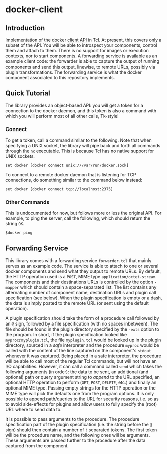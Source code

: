 # docker-client

## Introduction

Implementation of the docker [client API][1] in Tcl. At present, this
covers only a subset of the API.  You will be able to introspect your
components, control them and attach to them.  There is no support for
images or execution contexts, nor to start components.  A forwarding
service is available as an example client code: the forwarder is able
to capture the output of running components and send this output,
linewise, to remote URLs, possibly via plugin transformations.  The
forwarding service is what the docker component associated to this
repository implements.

  [1]: https://docs.docker.com/reference/api/docker_remote_api/

## Quick Tutorial

The library provides an object-based API: you will get a token for a
connection to the docker daemon, and this token is also a command with
which you will perform most of all other calls, Tk-style!

### Connect

To get a token, call a command similar to the following.  Note that
when specifying a UNIX socket, the library will pipe back and forth
all commands through the `nc` executable.  This is because Tcl has no
native support for UNIX sockets.

    set docker [docker connect unix:///var/run/docker.sock]

To connect to a remote docker daemon that is listening for TCP
connections, do something similar to the command below instead:

    set docker [docker connect tcp://localhost:2375]

### Other Commands

This is undocumented for now, but follows more or less the original
API.  For example, to ping the server, call the following, which
should return the string `OK`.

    $docker ping

## Forwarding Service

This library comes with a forwarding service `forwarder.tcl` that
mainly serves as an example code.  The service is able to attach to
one or several docker components and send what they output to remote
URLs.  By default, the HTTP operation used is a `POST`, MIME type
`application/octet-stream`.  The components and their destinations
URLs is controlled by the option `-mapper` which should contain a
space-separated list.  The list contains any alternating number of
component name, destination URLs and plugin call specification (see
below).  When the plugin specification is empty or a dash, the data is
simply posted to the remote URL (or sent using the default operation).

A plugin specification should take the form of a procedure call
followed by an `@` sign, followed by a file specification (with no
spaces inbetween).  The file should be found in the plugin directory
specified by the `-exts` option to the program.  In short, if the
plugin specification looked like `myproc@myplugin.tcl`, the file
`myplugin.tcl` would be looked up in the plugin directory, sourced in
a *safe* interpreter and the procedure `myproc` would be called with
the content of the line captured on the component's `stdout` whenever
it was captured.  Being placed in a safe interpreter, the procedure
will be able to call most of the regular Tcl commands, but will not
have an I/O capabilities.  However, it can call a command called
`send` which takes the following arguments (in order): the data to be
sent, an additional (and optional) path or query argument string to
*append* to the URL specified, an optional HTTP operation to perform
(`GET`, `POST`, `DELETE`, etc.) and finally an optional MIME type.
Passing empty strings for the HTTP operation or the MIME type will
pick the defaults one from the program options.  It is only possible
to append path/queries to the URL for security reasons, i.e. so as to
avoid side-effects for plugins and allow users to fully specify the
(root) URL where to send data to.

It is possible to pass arguments to the procedure. The procedure
specification part of the plugin specification (i.e. the string before
the `@` sign) should then contain a number of `!` separated tokens.
The first token will be the procedure name, and the following ones
will be arguments.  These arguments are passed further to the
procedure after the data captured from the component.
